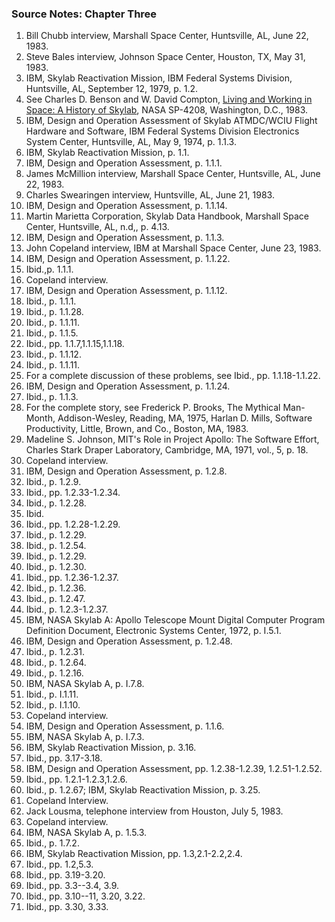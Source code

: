 ### Source Notes: Chapter Three

1.  Bill Chubb interview, Marshall Space Center, Huntsville, AL, June 22, 1983.
2.  Steve Bales interview, Johnson Space Center, Houston, TX, May 31, 1983.
3.  IBM, Skylab Reactivation Mission, IBM Federal Systems Division, Huntsville, AL, September 12, 1979, p. 1.2.
4.  See Charles D. Benson and W. David Compton, [Living and Working in Space: A History of Skylab](http://history.nasa.gov/SP-4208/sp4208.htm), NASA SP-4208, Washington, D.C., 1983.
5.  IBM, Design and Operation Assessment of Skylab ATMDC/WCIU Flight Hardware and Software, IBM Federal Systems Division Electronics System Center, Huntsville, AL, May 9, 1974, p. 1.1.3.
6.  IBM, Skylab Reactivation Mission, p. 1.1.
7.  IBM, Design and Operation Assessment, p. 1.1.1.
8.  James McMillion interview, Marshall Space Center, Huntsville, AL, June 22, 1983.
9.  Charles Swearingen interview, Huntsville, AL, June 21, 1983.
10. IBM, Design and Operation Assessment, p. 1.1.14.
11. Martin Marietta Corporation, Skylab Data Handbook, Marshall Space Center, Huntsville, AL, n.d,, p. 4.13.
12. IBM, Design and Operation Assessment, p. 1.1.3.
13. John Copeland interview, IBM at Marshall Space Center, June 23, 1983.
14. IBM, Design and Operation Assessment, p. 1.1.22.
15. Ibid.,p. 1.1.1.
16. Copeland interview.
17. IBM, Design and Operation Assessment, p. 1.1.12.
18. Ibid., p. 1.1.1.
19. Ibid., p. 1.1.28.
20. Ibid., p. 1.1.11.
21. Ibid., p. 1.1.5.
22. Ibid., pp. 1.1.7,1.1.15,1.1.18.
23. Ibid., p. 1.1.12.
24. Ibid., p. 1.1.11.
25. For a complete discussion of these problems, see Ibid., pp. 1.1.18-1.1.22.
26. IBM, Design and Operation Assessment, p. 1.1.24.
27. Ibid., p. 1.1.3.
28. For the complete story, see Frederick P. Brooks, The Mythical Man-Month, Addison-Wesley, Reading, MA, 1975, Harlan D. Mills, Software Productivity, Little, Brown, and Co., Boston, MA, 1983.
29. Madeline S. Johnson, MIT's Role in Project Apollo: The Software Effort, Charles Stark Draper Laboratory, Cambridge, MA, 1971, vol., 5, p. 18.
30. Copeland interview.
31. IBM, Design and Operation Assessment, p. 1.2.8.
32. Ibid., p. 1.2.9.
33. Ibid., pp. 1.2.33-1.2.34.
34. Ibid., p. 1.2.28.
35. Ibid.
36. Ibid., pp. 1.2.28-1.2.29.
37. Ibid., p. 1.2.29.
38. Ibid., p. 1.2.54.
39. Ibid., p. 1.2.29.
40. Ibid., p. 1.2.30.
41. Ibid., pp. 1.2.36-1.2.37.
42. Ibid., p. 1.2.36.
43. Ibid., p. 1.2.47.
44. Ibid., p. 1.2.3-1.2.37.
45. IBM, NASA Skylab A: Apollo Telescope Mount Digital Computer Program Definition Document, Electronic Systems Center, 1972, p. I.5.1.
46. IBM, Design and Operation Assessment, p. 1.2.48.
47. Ibid., p. 1.2.31.
48. Ibid., p. 1.2.64.
49. Ibid., p. 1.2.16.
50. IBM, NASA Skylab A, p. I.7.8.
51. Ibid., p. I.1.11.
52. Ibid., p. I.1.10.
53. Copeland interview.
54. IBM, Design and Operation Assessment, p. 1.1.6.
55. IBM, NASA Skylab A, p. I.7.3.
56. IBM, Skylab Reactivation Mission, p. 3.16.
57. Ibid., pp. 3.17-3.18.
58. IBM, Design and Operation Assessment, pp. 1.2.38-1.2.39, 1.2.51-1.2.52.
59. Ibid., pp. 1.2.1-1.2.3,1.2.6.
60. Ibid., p. 1.2.67; IBM, Skylab Reactivation Mission, p. 3.25.
61. Copeland Interview.
62. Jack Lousma, telephone interview from Houston, July 5, 1983.
63. Copeland interview.
64. IBM, NASA Skylab A, p. 1.5.3.
65. Ibid., p. 1.7.2.
66. IBM, Skylab Reactivation Mission, pp. 1.3,2.1-2.2,2.4.
67. Ibid., pp. 1.2,5.3.
68. Ibid., pp. 3.19-3.20.
69. Ibid., pp. 3.3--3.4, 3.9.
70. Ibid., pp. 3.10--11, 3.20, 3.22.
71. Ibid., pp. 3.30, 3.33.
